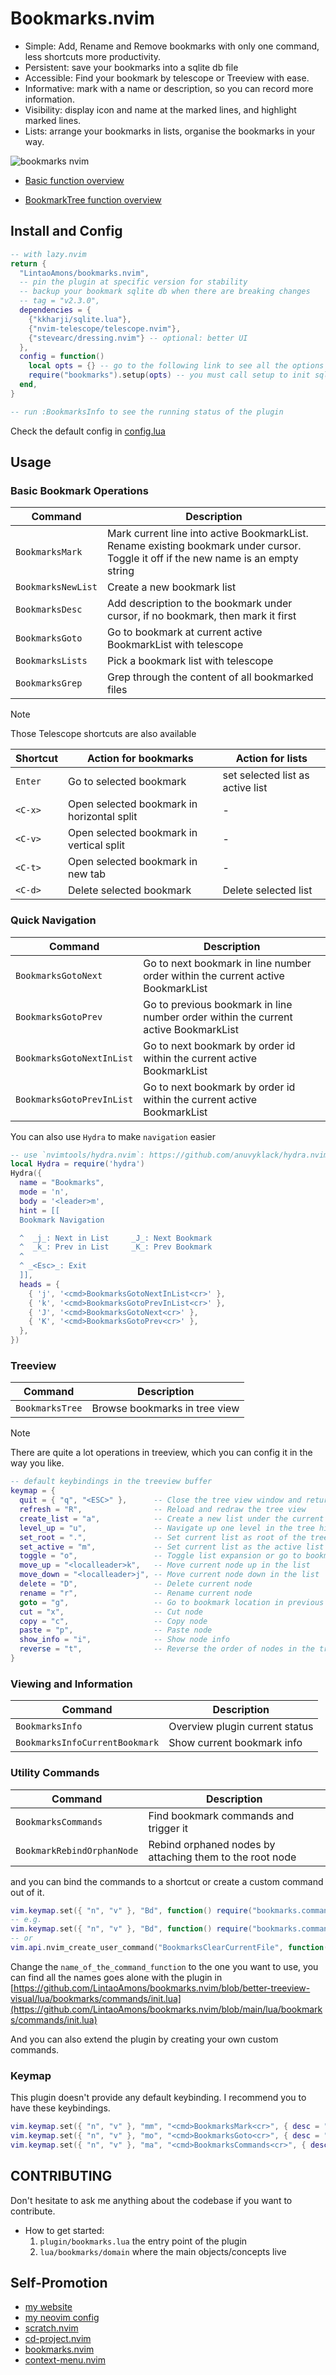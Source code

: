 # Bookmarks.nvim

- Simple: Add, Rename and Remove bookmarks with only one command, less shortcuts more productivity.
- Persistent: save your bookmarks into a sqlite db file
- Accessible: Find your bookmark by telescope or Treeview with ease.
- Informative: mark with a name or description, so you can record more information.
- Visibility: display icon and name at the marked lines, and highlight marked lines.
- Lists: arrange your bookmarks in lists, organise the bookmarks in your way.

![bookmarks nvim](https://github.com/user-attachments/assets/dd8ed4d0-8f36-4f32-b066-0594ef218df0)

- [Basic function overview](https://www.youtube.com/watch?v=RoyXQYauiLo)

- [BookmarkTree function overview](https://youtu.be/TUCn1mqSI6Q)

## Install and Config

```lua
-- with lazy.nvim
return {
  "LintaoAmons/bookmarks.nvim",
  -- pin the plugin at specific version for stability
  -- backup your bookmark sqlite db when there are breaking changes
  -- tag = "v2.3.0",
  dependencies = {
    {"kkharji/sqlite.lua"},
    {"nvim-telescope/telescope.nvim"},
    {"stevearc/dressing.nvim"} -- optional: better UI
  },
  config = function()
    local opts = {} -- go to the following link to see all the options in the deafult config file
    require("bookmarks").setup(opts) -- you must call setup to init sqlite db
  end,
}

-- run :BookmarksInfo to see the running status of the plugin
```

Check the default config in [config.lua](./lua/bookmarks/config.lua)

## Usage

### Basic Bookmark Operations

| Command            | Description                                                                                                                         |
| ------------------ | ----------------------------------------------------------------------------------------------------------------------------------- |
| `BookmarksMark`    | Mark current line into active BookmarkList. Rename existing bookmark under cursor. Toggle it off if the new name is an empty string |
| `BookmarksNewList` | Create a new bookmark list                                                                                                          |
| `BookmarksDesc`    | Add description to the bookmark under cursor, if no bookmark, then mark it first                                                    |
| `BookmarksGoto`    | Go to bookmark at current active BookmarkList with telescope                                                                        |
| `BookmarksLists`   | Pick a bookmark list with telescope                                                                                                 |
| `BookmarksGrep`            | Grep through the content of all bookmarked files         |

> [!NOTE]
> Those Telescope shortcuts are also available

| Shortcut | Action for bookmarks                       | Action for lists                 |
| -------- | ------------------------------------------ | -------------------------------- |
| `Enter`  | Go to selected bookmark                    | set selected list as active list |
| `<C-x>`  | Open selected bookmark in horizontal split | -                                |
| `<C-v>`  | Open selected bookmark in vertical split   | -                                |
| `<C-t>`  | Open selected bookmark in new tab          | -                                |
| `<C-d>`  | Delete selected bookmark                   | Delete selected list             |

### Quick Navigation

| Command                   | Description                                                                         |
| ------------------------- | ----------------------------------------------------------------------------------- |
| `BookmarksGotoNext`       | Go to next bookmark in line number order within the current active BookmarkList     |
| `BookmarksGotoPrev`       | Go to previous bookmark in line number order within the current active BookmarkList |
| `BookmarksGotoNextInList` | Go to next bookmark by order id within the current active BookmarkList              |
| `BookmarksGotoPrevInList` | Go to next bookmark by order id within the current active BookmarkList              |

You can also use `Hydra` to make `navigation` easier

```lua
-- use `nvimtools/hydra.nvim`: https://github.com/anuvyklack/hydra.nvim/issues/104
local Hydra = require('hydra')
Hydra({
  name = "Bookmarks",
  mode = 'n',
  body = '<leader>m',
  hint = [[
  Bookmark Navigation

  ^  _j_: Next in List     _J_: Next Bookmark
  ^  _k_: Prev in List     _K_: Prev Bookmark
  ^
  ^ _<Esc>_: Exit
  ]],
  heads = {
    { 'j', '<cmd>BookmarksGotoNextInList<cr>' },
    { 'k', '<cmd>BookmarksGotoPrevInList<cr>' },
    { 'J', '<cmd>BookmarksGotoNext<cr>' },
    { 'K', '<cmd>BookmarksGotoPrev<cr>' },
  },
})
```

### Treeview

| Command         | Description                   |
| --------------- | ----------------------------- |
| `BookmarksTree` | Browse bookmarks in tree view |

> [!NOTE]
> There are quite a lot operations in treeview, which you can config it in the way you like.

```lua
-- default keybindings in the treeview buffer
keymap = {
  quit = { "q", "<ESC>" },      -- Close the tree view window and return to previous window
  refresh = "R",                -- Reload and redraw the tree view
  create_list = "a",            -- Create a new list under the current node
  level_up = "u",               -- Navigate up one level in the tree hierarchy
  set_root = ".",               -- Set current list as root of the tree view, also set as active list
  set_active = "m",             -- Set current list as the active list for bookmarks
  toggle = "o",                 -- Toggle list expansion or go to bookmark location
  move_up = "<localleader>k",   -- Move current node up in the list
  move_down = "<localleader>j", -- Move current node down in the list
  delete = "D",                 -- Delete current node
  rename = "r",                 -- Rename current node
  goto = "g",                   -- Go to bookmark location in previous window
  cut = "x",                    -- Cut node
  copy = "c",                   -- Copy node
  paste = "p",                  -- Paste node
  show_info = "i",              -- Show node info
  reverse = "t",                -- Reverse the order of nodes in the tree view
}
```

### Viewing and Information

| Command                        | Description                    |
| ------------------------------ | ------------------------------ |
| `BookmarksInfo`                | Overview plugin current status |
| `BookmarksInfoCurrentBookmark` | Show current bookmark info     |

### Utility Commands

| Command                    | Description                                              |
| -------------------------- | -------------------------------------------------------- |
| `BookmarksCommands`        | Find bookmark commands and trigger it                    |
| `BookmarkRebindOrphanNode` | Rebind orphaned nodes by attaching them to the root node |

and you can bind the commands to a shortcut or create a custom command out of it.

```lua
vim.keymap.set({ "n", "v" }, "Bd", function() require("bookmarks.commands").name_of_the_command_function() end, { desc = "Booksmark Clear Line" })
-- e.g.
vim.keymap.set({ "n", "v" }, "Bd", function() require("bookmarks.commands").delete_mark_of_current_file() end, { desc = "Booksmark Clear Line" })
-- or
vim.api.nvim_create_user_command("BookmarksClearCurrentFile", function() require("bookmarks.commands").delete_mark_of_current_file() end, {})
```
Change the `name_of_the_command_function` to the one you want to use, you can find all the names goes alone with the plugin in [https://github.com/LintaoAmons/bookmarks.nvim/blob/better-treeview-visual/lua/bookmarks/commands/init.lua](https://github.com/LintaoAmons/bookmarks.nvim/blob/main/lua/bookmarks/commands/init.lua)

And you can also extend the plugin by creating your own custom commands.

### Keymap

This plugin doesn't provide any default keybinding. I recommend you to have these keybindings.

```lua
vim.keymap.set({ "n", "v" }, "mm", "<cmd>BookmarksMark<cr>", { desc = "Mark current line into active BookmarkList." })
vim.keymap.set({ "n", "v" }, "mo", "<cmd>BookmarksGoto<cr>", { desc = "Go to bookmark at current active BookmarkList" })
vim.keymap.set({ "n", "v" }, "ma", "<cmd>BookmarksCommands<cr>", { desc = "Find and trigger a bookmark command." })
```

## CONTRIBUTING

Don't hesitate to ask me anything about the codebase if you want to contribute.

- How to get started:
  1. `plugin/bookmarks.lua` the entry point of the plugin
  2. `lua/bookmarks/domain` where the main objects/concepts live

## Self-Promotion

- [my website](https://oatnil.top)
- [my neovim config](https://github.com/LintaoAmons/VimEverywhere/tree/main/nvim)
- [scratch.nvim](https://github.com/LintaoAmons/scratch.nvim)
- [cd-project.nvim](https://github.com/LintaoAmons/cd-project.nvim)
- [bookmarks.nvim](https://github.com/LintaoAmons/bookmarks.nvim)
- [context-menu.nvim](https://github.com/LintaoAmons/context-menu.nvim)
